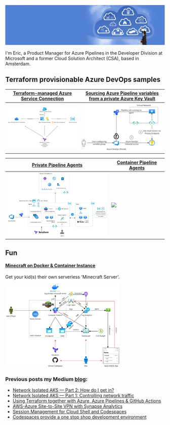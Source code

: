 ![](images/1517654827293.jpeg)

I'm Eric, a Product Manager for Azure Pipelines in the Developer Division at Microsoft and a former Cloud Solution Architect (CSA), based in Amsterdam. 

## Terraform provisionable Azure DevOps samples

[Terraform-managed Azure Service Connection](https://github.com/geekzter/azure-service-connection) | [Sourcing Azure Pipeline variables from a private Azure Key Vault](https://github.com/geekzter/azure-pipeline-agent-keyvault-access)
--- | --- 
<a href="https://github.com/geekzter/azure-service-connection"><img width="360" src="https://github.com/geekzter/azure-service-connection/raw/main/visuals/diagram.png"></a> | <a href="https://github.com/geekzter/azure-pipeline-agent-keyvault-access"><img width="360" src="https://raw.githubusercontent.com/geekzter/azure-pipeline-agent-keyvault-access/main/visuals/overview.png"></a> 

[Private Pipeline Agents](https://github.com/geekzter/azure-pipeline-agents) | [Container Pipeline Agents](https://github.com/geekzter/azure-pipelines-container-agent)
--- | --- 
<a href="https://github.com/geekzter/azure-pipeline-agents"><img width="360" src="https://github.com/geekzter/azure-pipeline-agents/raw/master/visuals/diagram.png"></a> | <a href="https://github.com/geekzter/azure-pipelines-container-agent"><img width="360" src="https://github.com/geekzter/azure-pipelines-container-agent/blob/main/visuals/overview.png?raw=true"></a> 


## Fun 

#### [Minecraft on Docker & Container Instance](https://github.com/geekzter/azure-minecraft-docker)

Get your kid(s) their own serverless 'Minecraft Server'.

<a href="https://github.com/geekzter/azure-minecraft-docker"><img width="360" src="https://github.com/geekzter/azure-minecraft-docker/raw/main/visuals/diagram.png"></a>

### Previous posts my Medium [blog](https://geekzter.medium.com/):
- [Network Isolated AKS — Part 2: How do I get in?](https://geekzter.medium.com/network-isolated-aks-part-2-how-do-i-get-in-1c01d0c1b115)
- [Network Isolated AKS — Part 1: Controlling network traffic](https://geekzter.medium.com/network-isolated-aks-part-1-controlling-network-traffic-2cd0e045352d)
- [Using Terraform together with Azure, Azure Pipelines & GitHub Actions](https://geekzter.medium.com/using-terraform-with-azure-azure-pipelines-github-actions-86e043bd0d9e)
- [AWS-Azure Site-to-Site VPN with Synapse Analytics](https://geekzter.medium.com/aws-azure-site-to-site-vpn-with-synapse-analytics-d38af287b388)
- [Session Management for Cloud Shell and Codespaces](https://geekzter.medium.com/session-management-for-cloud-shell-and-codespaces-29f474925c53)
- [Codespaces provide a one stop shop development environment](https://geekzter.medium.com/codespaces-provide-a-one-stop-shop-development-environment-8fbad6716d53)

